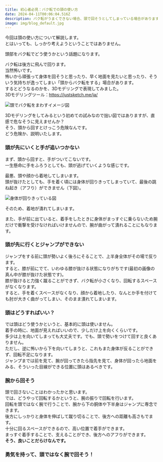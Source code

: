 ```yaml
---
title: 初心者必見：バク転での頭の使い方
date: 2024-04-11T00:06:04.516Z
description: バク転がうまくできない場合、頭で回そうとしてしまっている場合があります。
image: img/blog_default.jpg
---
```

今回は頭の使い方について解説します。\
とはいっても、しっかり考えようということではありません。

頭部をバク転でどう使うかという話題になります。

バク転は後方に飛んで回ります。\
当然怖いです。\
怖いから頑張って身体を回そうと思ったり、早く地面を見たいと思ったり、そういう気持ちが逸ってしまい「頭からバク転をする」場合があります。\
するとどうなるのかを、3Dモデリングで表現してみました。\
3Dモデリングツール：https://justsketch.me/ja/

![頭でバク転をまわすイメージ図](img/justsketchme-1.png "頭でバク転を回すイメージ図")

3Dモデリングをしてみるという初めての試みなので拙い図ではありますが、直感で危なそうに見えませんか？\
そう、頭から回すとけっこう危険なんです。\
どう危険か、説明いたします。

### 頭が先にいくと手が追いつかない

まず、頭から回すと、手がついてこないです。\
一生懸命に手をふろうとしても、頭が逃げていくような感じです。

最悪、頭や顔から着地してしまいます。\
頭が抜けたとしても、手を着く頃には身体が回りきってしまっていて、最後の跳ね起き（アフり）ができません（下図）。

![身体が回りきっている図](img/justsketchme-2.png "身体が回りきっている図")

そのため、着地が潰れてしまいます。

また、手が前に出ていると、着手をしたときに身体がまっすぐに乗らないため腕だけで衝撃を受けなければいけませんので、腕が曲がって潰れることにもなります。

### 頭が先に行くとジャンプができない

ジャンプをする前に頭が勢いよく後ろにそることで、上半身全体がその場で反ります。\
すると、膝が前にでて、いわゆる膝が抜ける状態になりがちです(最初の画像の真ん中が膝が抜けた状態です)。\
膝が抜けると力強く蹴ることができず、バク転が小さくなり、回転するスペースがなくなります。\
すると、手を着くスペースがなくなり、顔から着地したり、なんとか手を付けても肘が大きく曲がってしまい、そのまま潰れてしまいます。

### 頭はどうすればいい？

では頭はどう使うかというと、基本的に頭は使いません。\
着手の時に、地面が見えればいいので、少しだけ上を向くくらいです。\
多少は上を向いてしまっても大丈夫です。でも、頭で勢いをつけて回すと良くありません。\
ただし、逆に怖いから下を向いてしまうと、これもまた身体が反ることができず、回転不足になります。\
ジャンプまでは前を見て、腕が回ってきたら指先を見て、身体が回ったら地面をみる、そういった目線ができる位置に頭はあるべきです。

### 腕から回そう

頭で回さないことはわかったかと思います。\
では、どうやって回転するかというと、腕の振りで回転を行います。\
回転を頭ではなく腕で行うことで、腕から下の胴体や下半身はジャンプに専念できます。\
後方にしっかりと身体を伸ばして蹴り切ることで、後方への距離も高さもでます。\
十分に回るスペースができるので、高い位置で着手ができます。\
まっすぐ着手することで、支えることができ、後方へのアフりができます。\
**そう、良いことだらけなんです。**

### 勇気を持って、頭ではなく腕で回そう！